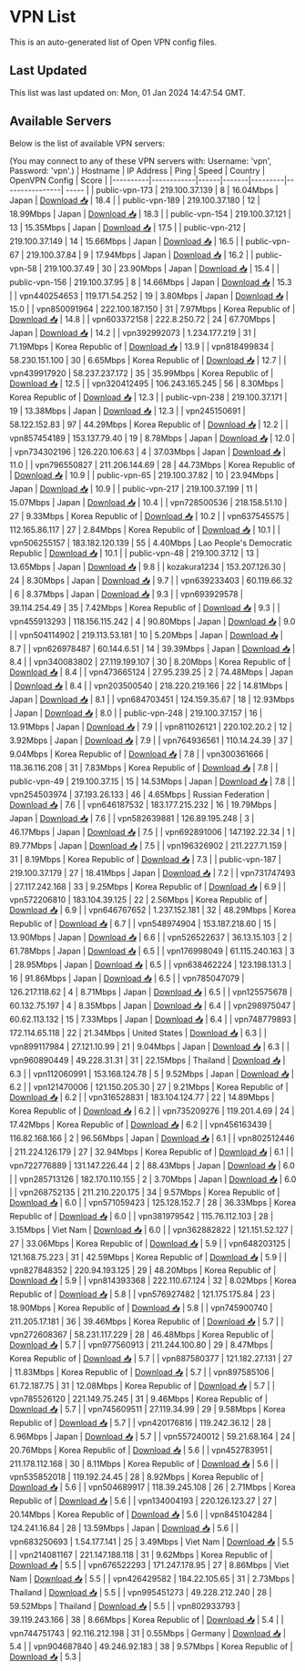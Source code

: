 # VPN List

This is an auto-generated list of Open VPN config files.

## Last Updated

This list was last updated on: Mon, 01 Jan 2024 14:47:54 GMT.

## Available Servers

Below is the list of available VPN servers:

(You may connect to any of these VPN servers with: Username: 'vpn', Password: 'vpn'.)
| Hostname | IP Address | Ping | Speed | Country | OpenVPN Config | Score |
|----------|------------|------|-------|---------|----------------| ----- |
| public-vpn-173 | 219.100.37.139 | 8 | 16.04Mbps | Japan | [Download 📥](./configs/server_0_JP.ovpn) | 18.4 |
| public-vpn-189 | 219.100.37.180 | 12 | 18.99Mbps | Japan | [Download 📥](./configs/server_1_JP.ovpn) | 18.3 |
| public-vpn-154 | 219.100.37.121 | 13 | 15.35Mbps | Japan | [Download 📥](./configs/server_2_JP.ovpn) | 17.5 |
| public-vpn-212 | 219.100.37.149 | 14 | 15.66Mbps | Japan | [Download 📥](./configs/server_3_JP.ovpn) | 16.5 |
| public-vpn-67 | 219.100.37.84 | 9 | 17.94Mbps | Japan | [Download 📥](./configs/server_4_JP.ovpn) | 16.2 |
| public-vpn-58 | 219.100.37.49 | 30 | 23.90Mbps | Japan | [Download 📥](./configs/server_5_JP.ovpn) | 15.4 |
| public-vpn-156 | 219.100.37.95 | 8 | 14.66Mbps | Japan | [Download 📥](./configs/server_6_JP.ovpn) | 15.3 |
| vpn440254653 | 119.171.54.252 | 19 | 3.80Mbps | Japan | [Download 📥](./configs/server_7_JP.ovpn) | 15.0 |
| vpn850091964 | 222.100.187.150 | 31 | 7.97Mbps | Korea Republic of | [Download 📥](./configs/server_8_KR.ovpn) | 14.8 |
| vpn603372158 | 222.8.250.72 | 24 | 67.70Mbps | Japan | [Download 📥](./configs/server_9_JP.ovpn) | 14.2 |
| vpn392992073 | 1.234.177.219 | 31 | 71.19Mbps | Korea Republic of | [Download 📥](./configs/server_10_KR.ovpn) | 13.9 |
| vpn818499834 | 58.230.151.100 | 30 | 6.65Mbps | Korea Republic of | [Download 📥](./configs/server_11_KR.ovpn) | 12.7 |
| vpn439917920 | 58.237.237.172 | 35 | 35.99Mbps | Korea Republic of | [Download 📥](./configs/server_12_KR.ovpn) | 12.5 |
| vpn320412495 | 106.243.165.245 | 56 | 8.30Mbps | Korea Republic of | [Download 📥](./configs/server_13_KR.ovpn) | 12.3 |
| public-vpn-238 | 219.100.37.171 | 19 | 13.38Mbps | Japan | [Download 📥](./configs/server_14_JP.ovpn) | 12.3 |
| vpn245150691 | 58.122.152.83 | 97 | 44.29Mbps | Korea Republic of | [Download 📥](./configs/server_15_KR.ovpn) | 12.2 |
| vpn857454189 | 153.137.79.40 | 19 | 8.78Mbps | Japan | [Download 📥](./configs/server_16_JP.ovpn) | 12.0 |
| vpn734302196 | 126.220.106.63 | 4 | 37.03Mbps | Japan | [Download 📥](./configs/server_17_JP.ovpn) | 11.0 |
| vpn796550827 | 211.206.144.69 | 28 | 44.73Mbps | Korea Republic of | [Download 📥](./configs/server_18_KR.ovpn) | 10.9 |
| public-vpn-65 | 219.100.37.82 | 10 | 23.94Mbps | Japan | [Download 📥](./configs/server_19_JP.ovpn) | 10.9 |
| public-vpn-217 | 219.100.37.199 | 11 | 15.07Mbps | Japan | [Download 📥](./configs/server_20_JP.ovpn) | 10.4 |
| vpn728500536 | 218.158.51.10 | 27 | 9.33Mbps | Korea Republic of | [Download 📥](./configs/server_21_KR.ovpn) | 10.2 |
| vpn637545575 | 112.165.86.117 | 27 | 2.84Mbps | Korea Republic of | [Download 📥](./configs/server_22_KR.ovpn) | 10.1 |
| vpn506255157 | 183.182.120.139 | 55 | 4.40Mbps | Lao People's Democratic Republic | [Download 📥](./configs/server_23_LA.ovpn) | 10.1 |
| public-vpn-48 | 219.100.37.12 | 13 | 13.65Mbps | Japan | [Download 📥](./configs/server_24_JP.ovpn) | 9.8 |
| kozakura1234 | 153.207.126.30 | 24 | 8.30Mbps | Japan | [Download 📥](./configs/server_25_JP.ovpn) | 9.7 |
| vpn639233403 | 60.119.66.32 | 6 | 8.37Mbps | Japan | [Download 📥](./configs/server_26_JP.ovpn) | 9.3 |
| vpn693929578 | 39.114.254.49 | 35 | 7.42Mbps | Korea Republic of | [Download 📥](./configs/server_27_KR.ovpn) | 9.3 |
| vpn455913293 | 118.156.115.242 | 4 | 90.80Mbps | Japan | [Download 📥](./configs/server_28_JP.ovpn) | 9.0 |
| vpn504114902 | 219.113.53.181 | 10 | 5.20Mbps | Japan | [Download 📥](./configs/server_29_JP.ovpn) | 8.7 |
| vpn626978487 | 60.144.6.51 | 14 | 39.39Mbps | Japan | [Download 📥](./configs/server_30_JP.ovpn) | 8.4 |
| vpn340083802 | 27.119.199.107 | 30 | 8.20Mbps | Korea Republic of | [Download 📥](./configs/server_31_KR.ovpn) | 8.4 |
| vpn473665124 | 27.95.239.25 | 2 | 74.48Mbps | Japan | [Download 📥](./configs/server_32_JP.ovpn) | 8.4 |
| vpn203500540 | 218.220.219.166 | 22 | 14.81Mbps | Japan | [Download 📥](./configs/server_33_JP.ovpn) | 8.1 |
| vpn684703451 | 124.159.35.67 | 18 | 12.93Mbps | Japan | [Download 📥](./configs/server_34_JP.ovpn) | 8.0 |
| public-vpn-248 | 219.100.37.157 | 16 | 13.91Mbps | Japan | [Download 📥](./configs/server_35_JP.ovpn) | 7.9 |
| vpn811026121 | 220.102.20.2 | 12 | 3.92Mbps | Japan | [Download 📥](./configs/server_36_JP.ovpn) | 7.9 |
| vpn764936561 | 110.14.24.39 | 37 | 9.04Mbps | Korea Republic of | [Download 📥](./configs/server_37_KR.ovpn) | 7.8 |
| vpn300361666 | 118.36.116.208 | 31 | 7.83Mbps | Korea Republic of | [Download 📥](./configs/server_38_KR.ovpn) | 7.8 |
| public-vpn-49 | 219.100.37.15 | 15 | 14.53Mbps | Japan | [Download 📥](./configs/server_39_JP.ovpn) | 7.8 |
| vpn254503974 | 37.193.26.133 | 46 | 4.65Mbps | Russian Federation | [Download 📥](./configs/server_40_RU.ovpn) | 7.6 |
| vpn646187532 | 183.177.215.232 | 16 | 19.79Mbps | Japan | [Download 📥](./configs/server_41_JP.ovpn) | 7.6 |
| vpn582639881 | 126.89.195.248 | 3 | 46.17Mbps | Japan | [Download 📥](./configs/server_42_JP.ovpn) | 7.5 |
| vpn692891006 | 147.192.22.34 | 1 | 89.77Mbps | Japan | [Download 📥](./configs/server_43_JP.ovpn) | 7.5 |
| vpn196326902 | 211.227.71.159 | 31 | 8.19Mbps | Korea Republic of | [Download 📥](./configs/server_44_KR.ovpn) | 7.3 |
| public-vpn-187 | 219.100.37.179 | 27 | 18.41Mbps | Japan | [Download 📥](./configs/server_45_JP.ovpn) | 7.2 |
| vpn731747493 | 27.117.242.168 | 33 | 9.25Mbps | Korea Republic of | [Download 📥](./configs/server_46_KR.ovpn) | 6.9 |
| vpn572206810 | 183.104.39.125 | 22 | 2.56Mbps | Korea Republic of | [Download 📥](./configs/server_47_KR.ovpn) | 6.9 |
| vpn646767652 | 1.237.152.181 | 32 | 48.29Mbps | Korea Republic of | [Download 📥](./configs/server_48_KR.ovpn) | 6.7 |
| vpn548974904 | 153.187.218.60 | 15 | 13.90Mbps | Japan | [Download 📥](./configs/server_49_JP.ovpn) | 6.6 |
| vpn526522637 | 36.13.15.103 | 2 | 61.78Mbps | Japan | [Download 📥](./configs/server_50_JP.ovpn) | 6.5 |
| vpn176998049 | 61.115.240.163 | 3 | 28.95Mbps | Japan | [Download 📥](./configs/server_51_JP.ovpn) | 6.5 |
| vpn638462224 | 123.198.131.3 | 16 | 91.86Mbps | Japan | [Download 📥](./configs/server_52_JP.ovpn) | 6.5 |
| vpn785047079 | 126.217.118.62 | 4 | 8.71Mbps | Japan | [Download 📥](./configs/server_53_JP.ovpn) | 6.5 |
| vpn125575678 | 60.132.75.197 | 4 | 8.35Mbps | Japan | [Download 📥](./configs/server_54_JP.ovpn) | 6.4 |
| vpn298975047 | 60.62.113.132 | 15 | 7.33Mbps | Japan | [Download 📥](./configs/server_55_JP.ovpn) | 6.4 |
| vpn748779893 | 172.114.65.118 | 22 | 21.34Mbps | United States | [Download 📥](./configs/server_56_US.ovpn) | 6.3 |
| vpn899117984 | 27.121.10.99 | 21 | 9.04Mbps | Japan | [Download 📥](./configs/server_57_JP.ovpn) | 6.3 |
| vpn960890449 | 49.228.31.31 | 31 | 22.15Mbps | Thailand | [Download 📥](./configs/server_58_TH.ovpn) | 6.3 |
| vpn112060991 | 153.168.124.78 | 5 | 9.52Mbps | Japan | [Download 📥](./configs/server_59_JP.ovpn) | 6.2 |
| vpn121470006 | 121.150.205.30 | 27 | 9.21Mbps | Korea Republic of | [Download 📥](./configs/server_60_KR.ovpn) | 6.2 |
| vpn316528831 | 183.104.124.77 | 22 | 14.89Mbps | Korea Republic of | [Download 📥](./configs/server_61_KR.ovpn) | 6.2 |
| vpn735209276 | 119.201.4.69 | 24 | 17.42Mbps | Korea Republic of | [Download 📥](./configs/server_62_KR.ovpn) | 6.2 |
| vpn456163439 | 116.82.168.166 | 2 | 96.56Mbps | Japan | [Download 📥](./configs/server_63_JP.ovpn) | 6.1 |
| vpn802512446 | 211.224.126.179 | 27 | 32.94Mbps | Korea Republic of | [Download 📥](./configs/server_64_KR.ovpn) | 6.1 |
| vpn722776889 | 131.147.226.44 | 2 | 88.43Mbps | Japan | [Download 📥](./configs/server_65_JP.ovpn) | 6.0 |
| vpn285713126 | 182.170.110.155 | 2 | 3.70Mbps | Japan | [Download 📥](./configs/server_66_JP.ovpn) | 6.0 |
| vpn268752135 | 211.210.220.175 | 34 | 9.57Mbps | Korea Republic of | [Download 📥](./configs/server_67_KR.ovpn) | 6.0 |
| vpn571059423 | 125.128.152.7 | 28 | 36.33Mbps | Korea Republic of | [Download 📥](./configs/server_68_KR.ovpn) | 6.0 |
| vpn381979542 | 115.76.112.103 | 28 | 3.15Mbps | Viet Nam | [Download 📥](./configs/server_69_VN.ovpn) | 6.0 |
| vpn362882822 | 121.151.52.127 | 27 | 33.06Mbps | Korea Republic of | [Download 📥](./configs/server_70_KR.ovpn) | 5.9 |
| vpn648203125 | 121.168.75.223 | 31 | 42.59Mbps | Korea Republic of | [Download 📥](./configs/server_71_KR.ovpn) | 5.9 |
| vpn827848352 | 220.94.193.125 | 29 | 48.20Mbps | Korea Republic of | [Download 📥](./configs/server_72_KR.ovpn) | 5.9 |
| vpn814393368 | 222.110.67.124 | 32 | 8.02Mbps | Korea Republic of | [Download 📥](./configs/server_73_KR.ovpn) | 5.8 |
| vpn576927482 | 121.175.175.84 | 23 | 18.90Mbps | Korea Republic of | [Download 📥](./configs/server_74_KR.ovpn) | 5.8 |
| vpn745900740 | 211.205.17.181 | 36 | 39.46Mbps | Korea Republic of | [Download 📥](./configs/server_75_KR.ovpn) | 5.7 |
| vpn272608367 | 58.231.117.229 | 28 | 46.48Mbps | Korea Republic of | [Download 📥](./configs/server_76_KR.ovpn) | 5.7 |
| vpn977560913 | 211.244.100.80 | 29 | 8.47Mbps | Korea Republic of | [Download 📥](./configs/server_77_KR.ovpn) | 5.7 |
| vpn887580377 | 121.182.27.131 | 27 | 11.83Mbps | Korea Republic of | [Download 📥](./configs/server_78_KR.ovpn) | 5.7 |
| vpn897585106 | 61.72.187.75 | 31 | 12.08Mbps | Korea Republic of | [Download 📥](./configs/server_79_KR.ovpn) | 5.7 |
| vpn785526120 | 221.149.75.245 | 31 | 9.46Mbps | Korea Republic of | [Download 📥](./configs/server_80_KR.ovpn) | 5.7 |
| vpn745609511 | 27.119.34.99 | 29 | 9.58Mbps | Korea Republic of | [Download 📥](./configs/server_81_KR.ovpn) | 5.7 |
| vpn420176816 | 119.242.36.12 | 28 | 6.96Mbps | Japan | [Download 📥](./configs/server_82_JP.ovpn) | 5.7 |
| vpn557240012 | 59.21.68.164 | 24 | 20.76Mbps | Korea Republic of | [Download 📥](./configs/server_83_KR.ovpn) | 5.6 |
| vpn452783951 | 211.178.112.168 | 30 | 8.11Mbps | Korea Republic of | [Download 📥](./configs/server_84_KR.ovpn) | 5.6 |
| vpn535852018 | 119.192.24.45 | 28 | 8.92Mbps | Korea Republic of | [Download 📥](./configs/server_85_KR.ovpn) | 5.6 |
| vpn504689917 | 118.39.245.108 | 26 | 2.71Mbps | Korea Republic of | [Download 📥](./configs/server_86_KR.ovpn) | 5.6 |
| vpn134004193 | 220.126.123.27 | 27 | 20.14Mbps | Korea Republic of | [Download 📥](./configs/server_87_KR.ovpn) | 5.6 |
| vpn845104284 | 124.241.16.84 | 28 | 13.59Mbps | Japan | [Download 📥](./configs/server_88_JP.ovpn) | 5.6 |
| vpn683250693 | 1.54.177.141 | 25 | 3.49Mbps | Viet Nam | [Download 📥](./configs/server_89_VN.ovpn) | 5.5 |
| vpn214081167 | 221.147.188.118 | 31 | 9.62Mbps | Korea Republic of | [Download 📥](./configs/server_90_KR.ovpn) | 5.5 |
| vpn676522293 | 171.247.178.95 | 27 | 8.86Mbps | Viet Nam | [Download 📥](./configs/server_91_VN.ovpn) | 5.5 |
| vpn426429582 | 184.22.105.65 | 31 | 2.73Mbps | Thailand | [Download 📥](./configs/server_92_TH.ovpn) | 5.5 |
| vpn995451273 | 49.228.212.240 | 28 | 59.52Mbps | Thailand | [Download 📥](./configs/server_93_TH.ovpn) | 5.5 |
| vpn802933793 | 39.119.243.166 | 38 | 8.66Mbps | Korea Republic of | [Download 📥](./configs/server_94_KR.ovpn) | 5.4 |
| vpn744751743 | 92.116.212.198 | 31 | 0.55Mbps | Germany | [Download 📥](./configs/server_95_DE.ovpn) | 5.4 |
| vpn904687840 | 49.246.92.183 | 38 | 9.57Mbps | Korea Republic of | [Download 📥](./configs/server_96_KR.ovpn) | 5.3 |

